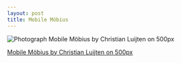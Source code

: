 ```yaml
---
layout: post
title: Mobile Möbius
---
```

<div class="pixels-photo">
  <p><img src="https://drscdn.500px.org/photo/2832123/m%3D900/0e970a06a9001f8c5012807359f15728" alt="Photograph Mobile Möbius by Christian Luijten on 500px"></p>
  <a href="https://500px.com/photo/2832123/mobile-m%C3%B6bius-by-christian-luijten">Mobile Möbius by Christian Luijten on 500px</a>
</div>
<script type="text/javascript" src="https://500px.com/embed.js"></script>
